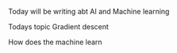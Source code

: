Today will be writing abt AI and Machine learning

Todays topic  Gradient descent

How does the machine learn

